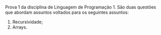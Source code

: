 Prova 1 da disciplina de Linguagem de Programação 1. São duas questões que abordam assuntos voltados para os seguintes assuntos:
1. Recursividade;
2. Arrays.
